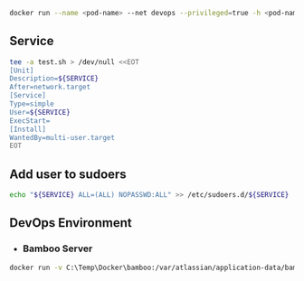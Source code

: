 ```bash
docker run --name <pod-name> --net devops --privileged=true -h <pod-name> --restart always -v C:\Temp\Docker\<pod-name>\opt:/opt -v C:\Temp\Docker\<pod-name>\etc\systemd\system:/etc/systemd/system -p 8080-8084:8080-8084 -ti -d mini-lab/centos7
```


## Service

```bash
tee -a test.sh > /dev/null <<EOT
[Unit]
Description=${SERVICE}
After=network.target
[Service]
Type=simple
User=${SERVICE}
ExecStart=
[Install]
WantedBy=multi-user.target      
EOT
```

## Add user to sudoers
```bash
echo "${SERVICE} ALL=(ALL) NOPASSWD:ALL" >> /etc/sudoers.d/${SERVICE} 
```


## DevOps Environment
- ### Bamboo Server
```bash
docker run -v C:\Temp\Docker\bamboo:/var/atlassian/application-data/bamboo --restart always --name bamboo-server --network devops --hostname bamboo-server --init -d -p 9101:8085 -p 54663:54663 atlassian/bamboo-server:6.6.3
```

